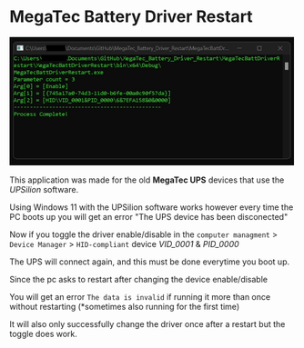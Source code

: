 # MegaTec Battery Driver Restart

[<img src="img/4.jpg" width="500"/>](img/4.jpg)

This application was made for the old **MegaTec UPS** devices that use the *UPSilion* software.

Using Windows 11 with the UPSilion software works however every time the PC boots up 
you will get an error "The UPS device has been disconected"

Now if you toggle the driver enable/disable in the `computer managment` > `Device Manager` > `HID-compliant` device *VID_0001* & *PID_0000*

The UPS will connect again, and this must be done everytime you boot up.

Since the pc asks to restart after changing the device enable/disable

You will get an error `The data is invalid` if running it more than once without restarting (*sometimes also running for the first time)

It will also only successfully change the driver once after a restart but the toggle does work.
